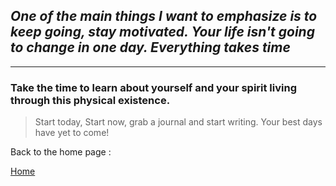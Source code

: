 


## _One of the main things I want to emphasize is to keep going, stay motivated. Your life isn't going to change in one day. Everything takes time_

---
<p> 

### Take the time to learn about **yourself** and your spirit living through this physical existence.
</p> 


<p>

> Start today, Start now, grab a journal and start writing. Your best days have yet to come!</p> 

<p> Back to the home page :

 [Home](README.md)
 </p>











